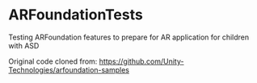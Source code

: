 # ARFoundationTests
Testing ARFoundation features to prepare for AR application for children with ASD

Original code cloned from: https://github.com/Unity-Technologies/arfoundation-samples


